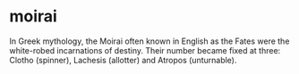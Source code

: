 # moirai
In Greek mythology, the Moirai often known in English as the Fates were the white-robed incarnations of destiny. Their number became fixed at three: Clotho (spinner), Lachesis (allotter) and Atropos (unturnable).
